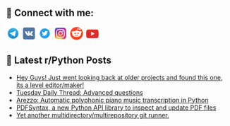 ## 🔎 Connect with me:
[<img src="https://github.com/bullbesh/bullbesh/blob/main/images/Telegram.png" width="32" height="32" />](https://t.me/bullbesh)
[<img src="https://github.com/bullbesh/bullbesh/blob/main/images/VK.png" width="32" height="32" />](https://vk.com/bullbesh)
[<img src="https://github.com/bullbesh/bullbesh/blob/main/images/Twitter.png" width="32" height="32" />](https://twitter.com/bullbesh1)
[<img src="https://github.com/bullbesh/bullbesh/blob/main/images/Instagram.png" width="32" height="32" />](https://www.instagram.com/bullbesh)
[<img src="https://github.com/bullbesh/bullbesh/blob/main/images/Reddit.png" width="32" height="32" />](https://www.reddit.com/user/bullbesh)
[<img src="https://github.com/bullbesh/bullbesh/blob/main/images/YouTube.png" width="32" height="32" />](https://www.youtube.com/channel/UCtfjRs6uzgq5mfm8S06WTcg)

## 📕 Latest r/Python Posts
<!-- BLOG-POST-LIST:START -->
- [Hey Guys! Just went looking back at older projects and found this one, its a level editor/maker!](https://www.reddit.com/r/Python/comments/18wbx3k/hey_guys_just_went_looking_back_at_older_projects/)
- [Tuesday Daily Thread: Advanced questions](https://www.reddit.com/r/Python/comments/18watqc/tuesday_daily_thread_advanced_questions/)
- [Arezzo: Automatic polyphonic piano music transcription in Python](https://www.reddit.com/r/Python/comments/18wacbi/arezzo_automatic_polyphonic_piano_music/)
- [PDFSyntax, a new Python API library to inspect and update PDF files](https://www.reddit.com/r/Python/comments/18w5zj3/pdfsyntax_a_new_python_api_library_to_inspect_and/)
- [Yet another multidirectory/multirepository git runner.](https://www.reddit.com/r/Python/comments/18w4quj/yet_another_multidirectorymultirepository_git/)
<!-- BLOG-POST-LIST:END -->
